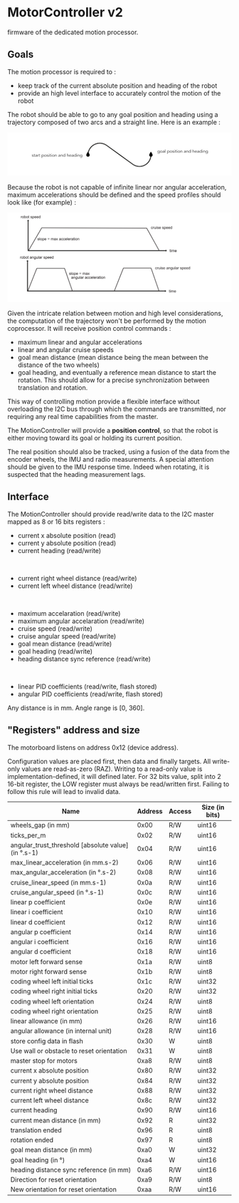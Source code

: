 # MotorController v2
firmware of the dedicated motion processor.

## Goals

The motion processor is required to :
* keep track of the current absolute position and heading of the robot
* provide an high level interface to accurately control the motion of the robot

The robot should be able to go to any goal position and heading using a trajectory composed of two arcs and a straight line.
Here is an example :

![trajectory](specs/trajectory.jpeg)

Because the robot is not capable of infinite linear nor angular acceleration, maximum accelerations should be defined and
the speed profiles should look like (for example) :

![speeds](specs/speeds.png)

Given the intricate relation between motion and high level considerations, the computation of the trajectory won't be performed by the
motion coprocessor. It will receive position control commands :
* maximum linear and angular accelerations
* linear and angular cruise speeds
* goal mean distance (mean distance being the mean between the distance of the two wheels)
* goal heading, and eventually a reference mean distance to start the rotation. This should allow for a precise synchronization between
translation and rotation.

This way of controlling motion provide a flexible interface without overloading the I2C bus through which the commands are transmitted,
nor requiring any real time capabilities from the master.

The MotionController will provide a **position control**, so that the robot is either moving toward its goal or
holding its current position.

The real position should also be tracked, using a fusion of the data from the encoder wheels, the IMU and radio measurements.
A special attention should be given to the IMU response time. Indeed when rotating, it is suspected that the heading measurement lags.

## Interface

The MotionController should provide read/write data to the I2C master mapped as 8 or 16 bits registers :

* current x absolute position (read)
* current y absolute position (read)
* current heading (read/write)

<br>

* current right wheel distance (read/write)
* current left wheel distance (read/write)

<br>

* maximum accelaration (read/write)
* maximum angular accelaration (read/write)
* cruise speed (read/write)
* cruise angular speed (read/write)
* goal mean distance (read/write)
* goal heading (read/write)
* heading distance sync reference (read/write)<br>

<br>

* linear PID coefficients (read/write, flash stored)
* angular PID coefficients (read/write, flash stored)

Any distance is in mm.
Angle range is [0, 360].

## "Registers" address and size

The motorboard listens on address 0x12 (device address).

Configuration values are placed first, then data and finally targets.
All write-only values are read-as-zero (RAZ).
Writing to a read-only value is implementation-defined, it will defined later.
For 32 bits value, split into 2 16-bit register, the LOW register must always be
read/written first. Failing to follow this rule will lead to invalid data.


|Name|Address|Access|Size (in bits)|
|----|-------|------|--------------|
|wheels_gap (in mm)|0x00|R/W|uint16|
|ticks_per_m|0x02|R/W|uint16|
|angular_trust_threshold [absolute value] (in °.s-1)|0x04|R/W|uint16|
|max_linear_acceleration (in mm.s-2)|0x06|R/W|uint16|
|max_angular_acceleration (in °.s-2)|0x08|R/W|uint16|
|cruise_linear_speed (in mm.s-1)|0x0a|R/W|uint16|
|cruise_angular_speed (in °.s-1)|0x0c|R/W|uint16|
|linear p coefficient|0x0e|R/W|uint16|
|linear i coefficient|0x10|R/W|uint16|
|linear d coefficient|0x12|R/W|uint16|
|angular p coefficient|0x14|R/W|uint16|
|angular i coefficient|0x16|R/W|uint16|
|angular d coefficient|0x18|R/W|uint16|
|motor left forward sense|0x1a|R/W|uint8|
|motor right forward sense|0x1b|R/W|uint8|
|coding wheel left initial ticks|0x1c|R/W|uint32|
|coding wheel right initial ticks|0x20|R/W|uint32|
|coding wheel left orientation|0x24|R/W|uint8|
|coding wheel right orientation|0x25|R/W|uint8|
|linear allowance (in mm)|0x26|R/W|uint16|
|angular allowance (in internal unit)|0x28|R/W|uint16|
|store config data in flash|0x30|W|uint8|
|Use wall or obstacle to reset orientation|0x31|W|uint8|
|master stop for motors|0xa8|R/W|uint8|
|current x absolute position|0x80|R/W|uint32|
|current y absolute position|0x84|R/W|uint32|
|current right wheel distance|0x88|R/W|uint32|
|current left wheel distance|0x8c|R/W|uint32|
|current heading|0x90|R/W|uint16|
|current mean distance (in mm)|0x92|R|uint32|
|translation ended|0x96|R|uint8|
|rotation ended|0x97|R|uint8|
|goal mean distance (in mm)|0xa0|W|uint32|
|goal heading (in °)|0xa4|W|uint16|
|heading distance sync reference (in mm)|0xa6|R/W|uint16|
|Direction for reset orientation|0xa9|R/W|uint8|
|New orientation for reset orientation|0xaa|R/W|uint16|
